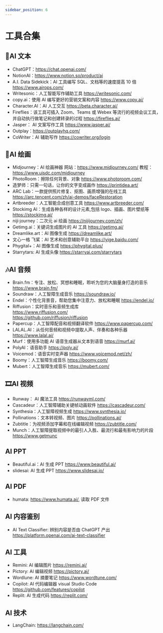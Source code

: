 ```yaml
---
sidebar_position: 6
---
```


# 工具合集

## 📝AI 文本

- ChatGPT：https://chat.openai.com/
- NotionAI：https://www.notion.so/product/ai
- A.I. Data Sidekick：AI 工具编写 SQL、文档等的速度提高 10 倍 https://www.airops.com/
- Writesonic：人工智能写作辅助工具 https://writesonic.com/
- copy.ai：使用 AI 编写更好的营销文案和内容 https://www.copy.ai/
- Character.AI：AI 人工交互 https://beta.character.ai/
- Fireflies：该工具可插入 Zoom、Teams 或 Webex 等流行的视频会议工具，并自动执行做笔记和创建转录的过程 https://fireflies.ai/
- Jasper： AI 文案写作工具 https://www.jasper.ai/
- Outplay：https://outplayhq.com/
- CoWriter：AI 辅助写作 https://cowriter.org/login

## 🎨AI 绘画

- Midjourney：AI 绘画神器
  网站：https://www.midjourney.com/
  教程：https://www.uisdc.com/midjourney
- PhotoRoom：擦除任何背景、对象 https://www.photoroom.com/
- 造梦师：只需一句话，让你的文字变成画作 https://printidea.art/
- ARC Lab：一款提供照片修复、抠图、画质增强的在线工具 https://arc.tencent.com/zh/ai-demos/faceRestoration
- Artbreeder：人工智能合成创意工具 https://www.artbreeder.com/
- Stockimg AI：生成各种各样的设计元素,包括 logo、插画、图片壁纸等 https://stockimg.ai/
- niji·journey：二次元 ai 绘画 https://nijijourney.com/zh/
- Getimg.ai：关键词生成图片的 AI 工具 https://getimg.ai/
- Dreamlike.art：AI 图像生成 https://dreamlike.art/
- 文心一格 飞桨：AI 艺术和创意辅助平台 https://yige.baidu.com/
- Phygital+：AI 图像生成 https://phygital.plus/
- Starrytars: AI 生成头像 https://starryai.com/starrytars

## 🎶AI 音频

- Brain.fm：专注、放松、冥想和睡眠，聆听为您的大脑量身打造的音乐 https://www.brain.fm/
- Soundraw：人工智障生成音乐 https://soundraw.io/
- Endel：个性化背景音，帮助您集中注意力、放松和睡眠 https://endel.io/
- Riffusion：实时音乐和音频生成库  
  https://www.riffusion.com/  
  https://github.com/riffusion/riffusion
- Papercup：人工智障配音和视频翻译软件 https://www.papercup.com/
- LALAL.AI：从任何音频和视频中提取人声、伴奏和各种乐器 https://www.lalal.ai/
- Murf：使用多功能 AI 语音生成器从文本到语音 https://murf.ai/
- PolyAI：语音助手 https://poly.ai/
- Voicemod：语音实时变声器 https://www.voicemod.net/zh/
- Boomy：人工智障生成音乐 https://boomy.com/
- Mubert：人工智障生成音乐 https://mubert.com/

## 🎞AI 视频

- Runway： AI 魔法工具 https://runwayml.com/
- Cascadeur：人工智障辅助关键帧动画软件 https://cascadeur.com/
- Synthesia：人工智障视频生成 https://www.synthesia.io/
- Pollinations：文本转视频、图片 https://pollinations.ai/
- Zubtitle：为视频添加字幕和在线编辑视频 https://zubtitle.com/
- Munch：人工智障提取视频中的最引人入胜、最流行和最有影响力的片段 https://www.getmunc

## AI PPT

- Beautiful.ai：AI 生成 PPT https://www.beautiful.ai/
- slidesai: AI 生成 PPT https://www.slidesai.io/

## AI PDF

- humata: https://www.humata.ai/, 读取 PDF 文件

## AI 内容鉴别

- AI Text Classifier: 辨别内容是否由 ChatGPT 产出 https://platform.openai.com/ai-text-classifier

## AI 工具

- Remini: AI 编辑图片 https://remini.ai/
- Pictory: AI 编辑视频 https://pictory.ai/
- Wordlune: AI 摘要笔记 https://www.wordtune.com/
- Copilot: AI 代码编辑器 visual Studio Code https://github.com/features/copilot
- Replit: AI 生成代码 https://replit.com/

<!-- - 生成 TikToks - [Fliki](https://fliki.ai/) -->

## AI 技术

- LangChain: https://langchain.com/
